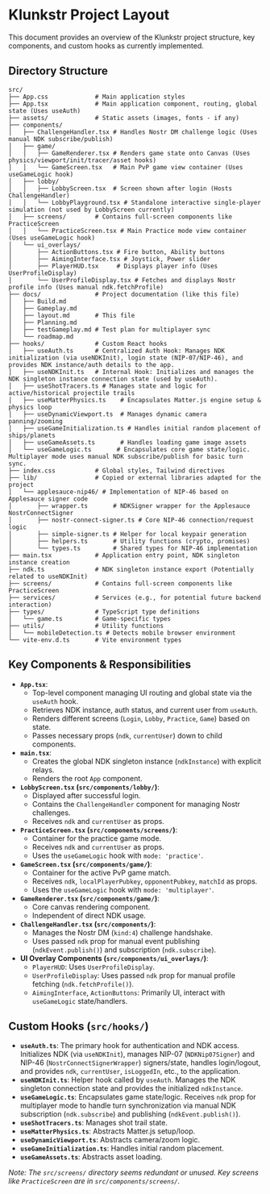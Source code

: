 # Klunkstr Project Layout

This document provides an overview of the Klunkstr project structure, key components, and custom hooks as currently implemented.

## Directory Structure

```
src/
├── App.css             # Main application styles
├── App.tsx             # Main application component, routing, global state (Uses useAuth)
├── assets/             # Static assets (images, fonts - if any)
├── components/
│   ├── ChallengeHandler.tsx # Handles Nostr DM challenge logic (Uses manual NDK subscribe/publish)
│   ├── game/
│   │   ├── GameRenderer.tsx # Renders game state onto Canvas (Uses physics/viewport/init/tracer/asset hooks)
│   │   └── GameScreen.tsx   # Main PvP game view container (Uses useGameLogic hook)
│   ├── lobby/
│   │   ├── LobbyScreen.tsx  # Screen shown after login (Hosts ChallengeHandler)
│   │   └── LobbyPlayground.tsx # Standalone interactive single-player simulation (not used by LobbyScreen currently)
│   ├── screens/        # Contains full-screen components like PracticeScreen
│   │   └── PracticeScreen.tsx # Main Practice mode view container (Uses useGameLogic hook)
│   └── ui_overlays/
│       ├── ActionButtons.tsx # Fire button, Ability buttons
│       ├── AimingInterface.tsx # Joystick, Power slider
│       ├── PlayerHUD.tsx     # Displays player info (Uses UserProfileDisplay)
│       └── UserProfileDisplay.tsx # Fetches and displays Nostr profile info (Uses manual ndk.fetchProfile)
├── docs/               # Project documentation (like this file)
│   ├── Build.md
│   ├── Gameplay.md
│   ├── layout.md       # This file
│   ├── Planning.md
│   ├── testGameplay.md # Test plan for multiplayer sync
│   └── roadmap.md
├── hooks/              # Custom React hooks
│   ├── useAuth.ts      # Centralized Auth Hook: Manages NDK initialization (via useNDKInit), login state (NIP-07/NIP-46), and provides NDK instance/auth details to the app.
│   ├── useNDKInit.ts   # Internal Hook: Initializes and manages the NDK singleton instance connection state (used by useAuth).
│   ├── useShotTracers.ts # Manages state and logic for active/historical projectile trails
│   ├── useMatterPhysics.ts    # Encapsulates Matter.js engine setup & physics loop
│   ├── useDynamicViewport.ts  # Manages dynamic camera panning/zooming
│   ├── useGameInitialization.ts # Handles initial random placement of ships/planets
│   ├── useGameAssets.ts       # Handles loading game image assets
│   └── useGameLogic.ts       # Encapsulates core game state/logic. Multiplayer mode uses manual NDK subscribe/publish for basic turn sync.
├── index.css           # Global styles, Tailwind directives
├── lib/                # Copied or external libraries adapted for the project
│   └── applesauce-nip46/ # Implementation of NIP-46 based on Applesauce signer code
│       ├── wrapper.ts       # NDKSigner wrapper for the Applesauce NostrConnectSigner
│       ├── nostr-connect-signer.ts # Core NIP-46 connection/request logic
│       ├── simple-signer.ts # Helper for local keypair generation
│       ├── helpers.ts       # Utility functions (crypto, promises)
│       └── types.ts         # Shared types for NIP-46 implementation
├── main.tsx            # Application entry point, NDK singleton instance creation
├── ndk.ts              # NDK singleton instance export (Potentially related to useNDKInit)
├── screens/            # Contains full-screen components like PracticeScreen
├── services/           # Services (e.g., for potential future backend interaction)
├── types/              # TypeScript type definitions
│   └── game.ts         # Game-specific types
├── utils/              # Utility functions
│   └── mobileDetection.ts # Detects mobile browser environment
└── vite-env.d.ts       # Vite environment types
```

## Key Components & Responsibilities

*   **`App.tsx`**:
    *   Top-level component managing UI routing and global state via the `useAuth` hook.
    *   Retrieves NDK instance, auth status, and current user from `useAuth`.
    *   Renders different screens (`Login`, `Lobby`, `Practice`, `Game`) based on state.
    *   Passes necessary props (`ndk`, `currentUser`) down to child components.
*   **`main.tsx`**:
    *   Creates the global NDK singleton instance (`ndkInstance`) with explicit relays.
    *   Renders the root `App` component.
*   **`LobbyScreen.tsx` (`src/components/lobby/`)**:
    *   Displayed after successful login.
    *   Contains the `ChallengeHandler` component for managing Nostr challenges.
    *   Receives `ndk` and `currentUser` as props.
*   **`PracticeScreen.tsx` (`src/components/screens/`)**:
    *   Container for the practice game mode.
    *   Receives `ndk` and `currentUser` as props.
    *   Uses the `useGameLogic` hook with `mode: 'practice'`.
*   **`GameScreen.tsx` (`src/components/game/`)**:
    *   Container for the active PvP game match.
    *   Receives `ndk`, `localPlayerPubkey`, `opponentPubkey`, `matchId` as props.
    *   Uses the `useGameLogic` hook with `mode: 'multiplayer'`.
*   **`GameRenderer.tsx` (`src/components/game/`)**:
    *   Core canvas rendering component.
    *   Independent of direct NDK usage.
*   **`ChallengeHandler.tsx` (`src/components/`)**:
    *   Manages the Nostr DM (`kind:4`) challenge handshake.
    *   Uses passed `ndk` prop for manual event publishing (`ndkEvent.publish()`) and subscription (`ndk.subscribe`).
*   **UI Overlay Components (`src/components/ui_overlays/`)**:
    *   `PlayerHUD`: Uses `UserProfileDisplay`.
    *   `UserProfileDisplay`: Uses passed `ndk` prop for manual profile fetching (`ndk.fetchProfile()`).
    *   `AimingInterface`, `ActionButtons`: Primarily UI, interact with `useGameLogic` state/handlers.

## Custom Hooks (`src/hooks/`)

*   **`useAuth.ts`**: The primary hook for authentication and NDK access. Initializes NDK (via `useNDKInit`), manages NIP-07 (`NDKNip07Signer`) and NIP-46 (`NostrConnectSignerWrapper`) signers/state, handles login/logout, and provides `ndk`, `currentUser`, `isLoggedIn`, etc., to the application.
*   **`useNDKInit.ts`**: Helper hook called by `useAuth`. Manages the NDK singleton connection state and provides the initialized `ndkInstance`.
*   **`useGameLogic.ts`**: Encapsulates game state/logic. Receives `ndk` prop for multiplayer mode to handle turn synchronization via manual NDK subscription (`ndk.subscribe`) and publishing (`ndkEvent.publish()`).
*   **`useShotTracers.ts`**: Manages shot trail state.
*   **`useMatterPhysics.ts`**: Abstracts Matter.js setup/loop.
*   **`useDynamicViewport.ts`**: Abstracts camera/zoom logic.
*   **`useGameInitialization.ts`**: Handles initial random placement.
*   **`useGameAssets.ts`**: Abstracts asset loading.

*Note: The `src/screens/` directory seems redundant or unused. Key screens like `PracticeScreen` are in `src/components/screens/`.* 